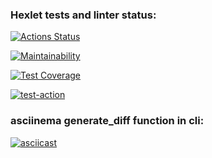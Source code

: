 ### Hexlet tests and linter status:
[![Actions Status](https://github.com/NikSko0r/python-project-50/actions/workflows/hexlet-check.yml/badge.svg)](https://github.com/NikSko0r/python-project-50/actions)

[![Maintainability](https://api.codeclimate.com/v1/badges/a48cdbfab4f43d5823fe/maintainability)](https://codeclimate.com/github/NikSko0r/python-project-50/maintainability)

[![Test Coverage](https://api.codeclimate.com/v1/badges/a48cdbfab4f43d5823fe/test_coverage)](https://codeclimate.com/github/NikSko0r/python-project-50/test_coverage)

[![test-action](https://github.com/NikSko0r/python-project-50/actions/workflows/test-action.yml/badge.svg)](https://github.com/NikSko0r/python-project-50/actions/workflows/test-action.yml)


### asciinema generate_diff function in cli:
[![asciicast](https://asciinema.org/a/LZC2gfOCIfyQe8PY67EgK72Vm.svg)](https://asciinema.org/a/LZC2gfOCIfyQe8PY67EgK72Vm)